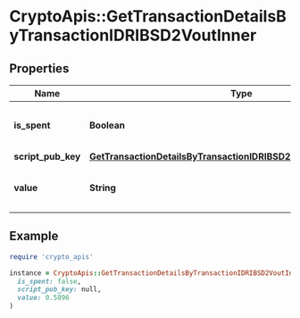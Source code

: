 # CryptoApis::GetTransactionDetailsByTransactionIDRIBSD2VoutInner

## Properties

| Name | Type | Description | Notes |
| ---- | ---- | ----------- | ----- |
| **is_spent** | **Boolean** | Defines whether the output is spent or not. |  |
| **script_pub_key** | [**GetTransactionDetailsByTransactionIDRIBSD2VoutInnerScriptPubKey**](GetTransactionDetailsByTransactionIDRIBSD2VoutInnerScriptPubKey.md) |  |  |
| **value** | **String** | Represents the sent/received amount. |  |

## Example

```ruby
require 'crypto_apis'

instance = CryptoApis::GetTransactionDetailsByTransactionIDRIBSD2VoutInner.new(
  is_spent: false,
  script_pub_key: null,
  value: 0.5896
)
```


